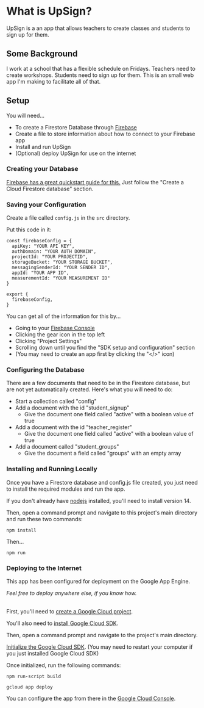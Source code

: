 # What is UpSign?

UpSign is a an app that allows teachers to create classes and students to sign up for them.

## Some Background

I work at a school that has a flexible schedule on Fridays. Teachers need to create workshops. Students need to sign up for them. This is an small web app I'm making to facilitate all of that.

## Setup
You will need...
- To create a Firestore Database through [Firebase](https://console.firebase.google.com/)
- Create a file to store information about how to connect to your Firebase app
- Install and run UpSign
- (Optional) deploy UpSign for use on the internet

### Creating your Database
[Firebase has a great quickstart guide for this.](https://firebase.google.com/docs/firestore/quickstart)
Just follow the "Create a Cloud Firestore database" section.
### Saving your Configuration
Create a file called `config.js` in the `src` directory.

Put this code in it:
```
const firebaseConfig = {
  apiKey: "YOUR API KEY",
  authDomain: "YOUR AUTH DOMAIN",
  projectId: "YOUR PROJECTID",
  storageBucket: "YOUR STORAGE BUCKET",
  messagingSenderId: "YOUR SENDER ID",
  appId: "YOUR APP ID",
  measurementId: "YOUR MEASUREMENT ID"
}

export {
  firebaseConfig,
}
```

You can get all of the information for this by...
- Going to your [Firebase Console](https://console.firebase.google.com/)
- Clicking the gear icon in the top left
- Clicking "Project Settings"
- Scrolling down until you find the "SDK setup and configuration" section
- (You may need to create an app first by clicking the "</>" icon)

### Configuring the Database
There are a few documents that need to be in the Firestore database, but are not yet automatically created. Here's what you will need to do:

- Start a collection called "config"
- Add a document with the id "student_signup"
  - Give the document one field called "active" with a boolean value of true
- Add a document with the id "teacher_register"
  - Give the document one field called "active" with a boolean value of true
- Add a document called "student_groups"
  - Give the document a field called "groups" with an empty array



### Installing and Running Locally
Once you have a Firestore database and config.js file created, you just need to install the required modules and run the app.

If you don't already have [nodejs](https://nodejs.org/en/) installed, you'll need to install version 14.

Then, open a command prompt and navigate to this project's main directory and run these two commands:
```
npm install
```
Then...
```
npm run
```

### Deploying to the Internet
This app has been configured for deployment on the Google App Engine.

*Feel free to deploy anywhere else, if you know how.*
<br></br>

First, you'll need to [create a Google Cloud project](https://cloud.google.com/resource-manager/docs/creating-managing-projects).

You'll also need to [install Google Cloud SDK](https://cloud.google.com/sdk/docs/install).

Then, open a command prompt and navigate to the project's main directory.

[Initialize the Google Cloud SDK](https://cloud.google.com/sdk/docs/initializing). (You may need to restart your computer if you just installed Google Cloud SDK)

Once initialized, run the following commands:
```
npm run-script build
```
```
gcloud app deploy
```

You can configure the app from there in the [Google Cloud Console](https://console.cloud.google.com/).
